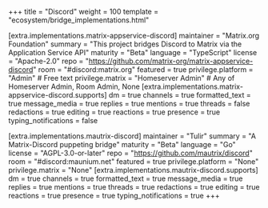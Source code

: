 +++
title = "Discord"
weight = 100
template = "ecosystem/bridge_implementations.html"

[extra.implementations.matrix-appservice-discord]
maintainer = "Matrix.org Foundation"
summary = "This project bridges Discord to Matrix via the Application Service API"
maturity = "Beta"
language = "TypeScript"
license = "Apache-2.0"
repo = "https://github.com/matrix-org/matrix-appservice-discord"
room = "#discord:matrix.org"
featured = true
privilege.platform = "Admin" # Free text
privilege.matrix = "Homeserver Admin" # Any of Homeserver Admin, Room Admin, None
[extra.implementations.matrix-appservice-discord.supports]
dm = true
channels = true
formatted_text = true
message_media = true
replies = true
mentions = true 
threads = false
redactions = true
editing = true
reactions = true
presence = true
typing_notifications = false

[extra.implementations.mautrix-discord]
maintainer = "Tulir"
summary = "A Matrix-Discord puppeting bridge"
maturity = "Beta"
language = "Go"
license = "AGPL-3.0-or-later"
repo = "https://github.com/mautrix/discord"
room = "#discord:maunium.net"
featured = true
privilege.platform = "None"
privilege.matrix = "None"
[extra.implementations.mautrix-discord.supports]
dm = true
channels = true
formatted_text = true
message_media = true
replies = true
mentions = true 
threads = true
redactions = true
editing = true
reactions = true
presence = true
typing_notifications = true
+++
